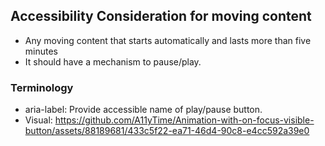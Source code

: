 ## Accessibility Consideration for moving content
* Any moving content that starts automatically and lasts more than five minutes
* It should have a mechanism to pause/play.
### Terminology
* aria-label: Provide accessible name of play/pause button.
* Visual: https://github.com/A11yTime/Animation-with-on-focus-visible-button/assets/88189681/433c5f22-ea71-46d4-90c8-e4cc592a39e0
